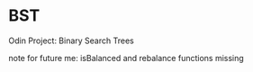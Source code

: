 # BST
Odin Project: Binary Search Trees

note for future me: isBalanced and rebalance functions missing
